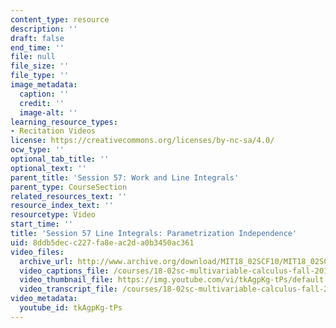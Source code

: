 ```yaml
---
content_type: resource
description: ''
draft: false
end_time: ''
file: null
file_size: ''
file_type: ''
image_metadata:
  caption: ''
  credit: ''
  image-alt: ''
learning_resource_types:
- Recitation Videos
license: https://creativecommons.org/licenses/by-nc-sa/4.0/
ocw_type: ''
optional_tab_title: ''
optional_text: ''
parent_title: 'Session 57: Work and Line Integrals'
parent_type: CourseSection
related_resources_text: ''
resource_index_text: ''
resourcetype: Video
start_time: ''
title: 'Session 57 Line Integrals: Parametrization Independence'
uid: 8ddb5dec-c227-fa8e-ac2d-a0b3450ac361
video_files:
  archive_url: http://www.archive.org/download/MIT18_02SCF10/MIT18_02SCF10Rec_40_300k.mp4
  video_captions_file: /courses/18-02sc-multivariable-calculus-fall-2010/b4342b2f945c543f8f177a15400e64c4_tkAgpKg-tPs.vtt
  video_thumbnail_file: https://img.youtube.com/vi/tkAgpKg-tPs/default.jpg
  video_transcript_file: /courses/18-02sc-multivariable-calculus-fall-2010/3e241b10f02193d58d4e077941a45fe9_tkAgpKg-tPs.pdf
video_metadata:
  youtube_id: tkAgpKg-tPs
---
```

